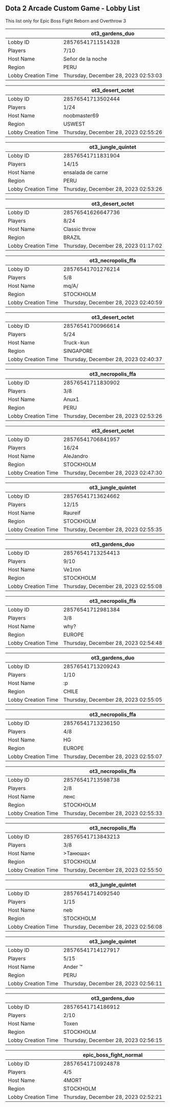 ## Dota 2 Arcade Custom Game - Lobby List

This list only for Epic Boss Fight Reborn and Overthrow 3

|  | ot3_gardens_duo |
| ------ | ------ |
| Lobby ID | 28576541711514328 |
| Players | 7/10 |
| Host Name | Señor de la noche |
| Region | PERU |
| Lobby Creation Time | Thursday, December 28, 2023 02:53:03 |


|  | ot3_desert_octet |
| ------ | ------ |
| Lobby ID | 28576541713502444 |
| Players | 1/24 |
| Host Name | noobmaster69 |
| Region | USWEST |
| Lobby Creation Time | Thursday, December 28, 2023 02:55:26 |


|  | ot3_jungle_quintet |
| ------ | ------ |
| Lobby ID | 28576541711831904 |
| Players | 14/15 |
| Host Name | ensalada de carne |
| Region | PERU |
| Lobby Creation Time | Thursday, December 28, 2023 02:53:26 |


|  | ot3_desert_octet |
| ------ | ------ |
| Lobby ID | 28576541626647736 |
| Players | 8/24 |
| Host Name | Classic throw |
| Region | BRAZIL |
| Lobby Creation Time | Thursday, December 28, 2023 01:17:02 |


|  | ot3_necropolis_ffa |
| ------ | ------ |
| Lobby ID | 28576541701276214 |
| Players | 5/8 |
| Host Name | mq/A/ |
| Region | STOCKHOLM |
| Lobby Creation Time | Thursday, December 28, 2023 02:40:59 |


|  | ot3_desert_octet |
| ------ | ------ |
| Lobby ID | 28576541700966614 |
| Players | 5/24 |
| Host Name | Truck-kun |
| Region | SINGAPORE |
| Lobby Creation Time | Thursday, December 28, 2023 02:40:37 |


|  | ot3_necropolis_ffa |
| ------ | ------ |
| Lobby ID | 28576541711830902 |
| Players | 3/8 |
| Host Name | Anux1 |
| Region | PERU |
| Lobby Creation Time | Thursday, December 28, 2023 02:53:26 |


|  | ot3_desert_octet |
| ------ | ------ |
| Lobby ID | 28576541706841957 |
| Players | 16/24 |
| Host Name | AleJandro |
| Region | STOCKHOLM |
| Lobby Creation Time | Thursday, December 28, 2023 02:47:30 |


|  | ot3_jungle_quintet |
| ------ | ------ |
| Lobby ID | 28576541713624662 |
| Players | 12/15 |
| Host Name | Raureif |
| Region | STOCKHOLM |
| Lobby Creation Time | Thursday, December 28, 2023 02:55:35 |


|  | ot3_gardens_duo |
| ------ | ------ |
| Lobby ID | 28576541713254413 |
| Players | 9/10 |
| Host Name | Ve1ron |
| Region | STOCKHOLM |
| Lobby Creation Time | Thursday, December 28, 2023 02:55:08 |


|  | ot3_necropolis_ffa |
| ------ | ------ |
| Lobby ID | 28576541712981384 |
| Players | 3/8 |
| Host Name | why? |
| Region | EUROPE |
| Lobby Creation Time | Thursday, December 28, 2023 02:54:48 |


|  | ot3_gardens_duo |
| ------ | ------ |
| Lobby ID | 28576541713209243 |
| Players | 1/10 |
| Host Name | :p |
| Region | CHILE |
| Lobby Creation Time | Thursday, December 28, 2023 02:55:05 |


|  | ot3_necropolis_ffa |
| ------ | ------ |
| Lobby ID | 28576541713236150 |
| Players | 4/8 |
| Host Name | HG |
| Region | EUROPE |
| Lobby Creation Time | Thursday, December 28, 2023 02:55:07 |


|  | ot3_necropolis_ffa |
| ------ | ------ |
| Lobby ID | 28576541713598738 |
| Players | 2/8 |
| Host Name | ленс |
| Region | STOCKHOLM |
| Lobby Creation Time | Thursday, December 28, 2023 02:55:33 |


|  | ot3_necropolis_ffa |
| ------ | ------ |
| Lobby ID | 28576541713843213 |
| Players | 3/8 |
| Host Name | >Танюша< |
| Region | STOCKHOLM |
| Lobby Creation Time | Thursday, December 28, 2023 02:55:50 |


|  | ot3_jungle_quintet |
| ------ | ------ |
| Lobby ID | 28576541714092540 |
| Players | 1/15 |
| Host Name | neb |
| Region | STOCKHOLM |
| Lobby Creation Time | Thursday, December 28, 2023 02:56:08 |


|  | ot3_jungle_quintet |
| ------ | ------ |
| Lobby ID | 28576541714127917 |
| Players | 5/15 |
| Host Name | Ander ™ |
| Region | PERU |
| Lobby Creation Time | Thursday, December 28, 2023 02:56:11 |


|  | ot3_gardens_duo |
| ------ | ------ |
| Lobby ID | 28576541714186912 |
| Players | 2/10 |
| Host Name | Toxen |
| Region | STOCKHOLM |
| Lobby Creation Time | Thursday, December 28, 2023 02:56:15 |


|  | epic_boss_fight_normal |
| ------ | ------ |
| Lobby ID | 28576541710924878 |
| Players | 4/5 |
| Host Name | 4MORT |
| Region | STOCKHOLM |
| Lobby Creation Time | Thursday, December 28, 2023 02:52:21 |


